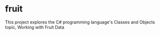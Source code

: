 # fruit
This project explores the C# programming language's Classes and Objects topic, Working with Fruit Data
